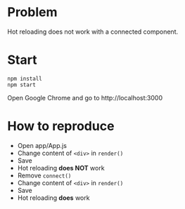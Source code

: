 # Problem
Hot reloading does not work with a connected component.


# Start

```
npm install
npm start
```
Open Google Chrome and go to http://localhost:3000


# How to reproduce
- Open app/App.js
- Change content of `<div>` in `render()`
- Save
- Hot reloading **does NOT** work
- Remove `connect()`
- Change content of `<div>` in `render()`
- Save
- Hot reloading **does** work
